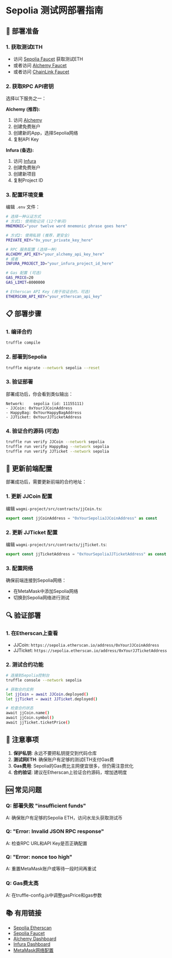 # Sepolia 测试网部署指南

## 🚀 部署准备

### 1. 获取测试ETH
- 访问 [Sepolia Faucet](https://sepoliafaucet.com/) 获取测试ETH
- 或者访问 [Alchemy Faucet](https://www.alchemy.com/faucets/ethereum-sepolia) 
- 或者访问 [ChainLink Faucet](https://faucets.chain.link/sepolia)

### 2. 获取RPC API密钥
选择以下服务之一：

**Alchemy (推荐):**
1. 访问 [Alchemy](https://www.alchemy.com/)
2. 创建免费账户
3. 创建新的App，选择Sepolia网络
4. 复制API Key

**Infura (备选):**
1. 访问 [Infura](https://infura.io/)
2. 创建免费账户
3. 创建新项目
4. 复制Project ID

### 3. 配置环境变量
编辑 `.env` 文件：

```bash
# 选择一种认证方式
# 方式1: 使用助记词 (12个单词)
MNEMONIC="your twelve word mnemonic phrase goes here"

# 方式2: 使用私钥 (推荐，更安全)
PRIVATE_KEY="0x_your_private_key_here"

# RPC 服务配置 (选择一种)
ALCHEMY_API_KEY="your_alchemy_api_key_here"
# 或者
INFURA_PROJECT_ID="your_infura_project_id_here"

# Gas 配置 (可选)
GAS_PRICE=20
GAS_LIMIT=8000000

# Etherscan API Key (用于验证合约，可选)
ETHERSCAN_API_KEY="your_etherscan_api_key"
```

## 📋 部署步骤

### 1. 编译合约
```bash
truffle compile
```

### 2. 部署到Sepolia
```bash
truffle migrate --network sepolia --reset
```

### 3. 验证部署
部署成功后，你会看到类似输出：
```
Network:    sepolia (id: 11155111)
- JJCoin: 0xYourJJCoinAddress
- HappyBag: 0xYourHappyBagAddress  
- JJTicket: 0xYourJJTicketAddress
```

### 4. 验证合约源码 (可选)
```bash
truffle run verify JJCoin --network sepolia
truffle run verify HappyBag --network sepolia
truffle run verify JJTicket --network sepolia
```

## 🔧 更新前端配置

部署成功后，需要更新前端的合约地址：

### 1. 更新 JJCoin 配置
编辑 `wagmi-project/src/contracts/jjCoin.ts`:
```typescript
export const jjCoinAddress = "0xYourSepoliaJJCoinAddress" as const
```

### 2. 更新 JJTicket 配置
编辑 `wagmi-project/src/contracts/jjTicket.ts`:
```typescript
export const jjTicketAddress = "0xYourSepoliaJJTicketAddress" as const
```

### 3. 配置网络
确保前端连接到Sepolia网络：
- 在MetaMask中添加Sepolia网络
- 切换到Sepolia网络进行测试

## 🔍 验证部署

### 1. 在Etherscan上查看
- JJCoin: `https://sepolia.etherscan.io/address/0xYourJJCoinAddress`
- JJTicket: `https://sepolia.etherscan.io/address/0xYourJJTicketAddress`

### 2. 测试合约功能
```bash
# 连接到Sepolia控制台
truffle console --network sepolia

# 获取合约实例
let jjCoin = await JJCoin.deployed()
let jjTicket = await JJTicket.deployed()

# 检查合约状态
await jjCoin.name()
await jjCoin.symbol()
await jjTicket.ticketPrice()
```

## 🚨 注意事项

1. **保护私钥**: 永远不要把私钥提交到代码仓库
2. **测试网ETH**: 确保账户有足够的测试ETH支付Gas费
3. **Gas费用**: Sepolia的Gas费比主网便宜很多，但仍需注意优化
4. **合约验证**: 建议在Etherscan上验证合约源码，增加透明度

## 🆘 常见问题

### Q: 部署失败 "insufficient funds"
A: 确保账户有足够的Sepolia ETH，访问水龙头获取测试币

### Q: "Error: Invalid JSON RPC response"
A: 检查RPC URL和API Key是否正确配置

### Q: "Error: nonce too high"
A: 重置MetaMask账户或等待一段时间再重试

### Q: Gas费太高
A: 在truffle-config.js中调整gasPrice和gas参数

## 📚 有用链接

- [Sepolia Etherscan](https://sepolia.etherscan.io/)
- [Sepolia Faucet](https://sepoliafaucet.com/)
- [Alchemy Dashboard](https://dashboard.alchemy.com/)
- [Infura Dashboard](https://infura.io/dashboard)
- [MetaMask网络配置](https://chainlist.org/) 